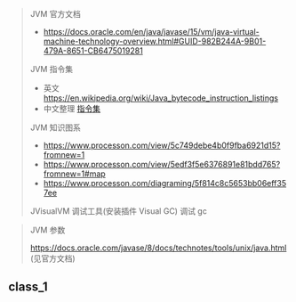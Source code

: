 > JVM 官方文档
>
> + https://docs.oracle.com/en/java/javase/15/vm/java-virtual-machine-technology-overview.html#GUID-982B244A-9B01-479A-8651-CB6475019281
>
> JVM 指令集 
>
> + 英文 https://en.wikipedia.org/wiki/Java_bytecode_instruction_listings
> + 中文整理 [指令集](./JVM指令集.md)
>
> JVM 知识图系
>
> +  https://www.processon.com/view/5c749debe4b0f9fba6921d15?fromnew=1
> +  https://www.processon.com/view/5edf3f5e6376891e81bdd765?fromnew=1#map
> + https://www.processon.com/diagraming/5f814c8c5653bb06eff357ee
>
> JVisualVM 调试工具(安装插件 Visual GC) 调试 gc

> JVM 参数
>
> https://docs.oracle.com/javase/8/docs/technotes/tools/unix/java.html (见官方文档)

## class_1

